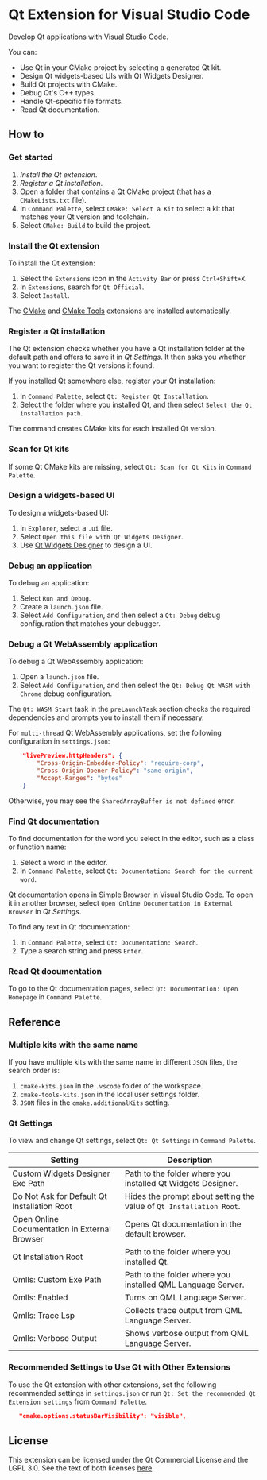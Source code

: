 # Qt Extension for Visual Studio Code

Develop Qt applications with Visual Studio Code.

You can:

- Use Qt in your CMake project by selecting a generated Qt kit.
- Design Qt widgets-based UIs with Qt Widgets Designer.
- Build Qt projects with CMake.
- Debug Qt's C++ types.
- Handle Qt-specific file formats.
- Read Qt documentation.

## How to

### Get started

1. _Install the Qt extension_.
1. _Register a Qt installation_.
1. Open a folder that contains a Qt CMake project (that has a `CMakeLists.txt`
   file).
1. In `Command Palette`, select `CMake: Select a Kit` to select a kit that
   matches your Qt version and toolchain.
1. Select `CMake: Build` to build the project.

### Install the Qt extension

To install the Qt extension:

1. Select the `Extensions` icon in the `Activity Bar` or press `Ctrl+Shift+X`.
1. In `Extensions`, search for `Qt Official`.
1. Select `Install`.

The [CMake](https://github.com/twxs/vs.language.cmake) and
[CMake Tools](https://github.com/microsoft/vscode-cmake-tools)
extensions are installed automatically.

### Register a Qt installation

The Qt extension checks whether you have a Qt installation folder at the default
path and offers to save it in _Qt Settings_. It then asks you whether you want to
register the Qt versions it found.

If you installed Qt somewhere else, register your Qt installation:

1. In `Command Palette`, select `Qt: Register Qt Installation`.
1. Select the folder where you installed Qt, and then select
   `Select the Qt installation path`.

The command creates CMake kits for each installed Qt version.

### Scan for Qt kits

If some Qt CMake kits are missing, select `Qt: Scan for Qt Kits` in
`Command Palette`.

### Design a widgets-based UI

To design a widgets-based UI:

1. In `Explorer`, select a `.ui` file.
1. Select `Open this file with Qt Widgets Designer`.
1. Use [Qt Widgets Designer](https://doc.qt.io/qt-6/qtdesigner-manual.html)
   to design a UI.

### Debug an application

To debug an application:

1. Select `Run and Debug`.
1. Create a `launch.json` file.
1. Select `Add Configuration`, and then select a `Qt: Debug` debug
   configuration that matches your debugger.

### Debug a Qt WebAssembly application

To debug a Qt WebAssembly application:

1. Open a `launch.json` file.
1. Select `Add Configuration`, and then select the
   `Qt: Debug Qt WASM with Chrome` debug configuration.

The `Qt: WASM Start` task in the `preLaunchTask` section checks the required
dependencies and prompts you to install them if necessary.

For `multi-thread` Qt WebAssembly applications, set the following
configuration in `settings.json`:

```json
    "livePreview.httpHeaders": {
        "Cross-Origin-Embedder-Policy": "require-corp",
        "Cross-Origin-Opener-Policy": "same-origin",
        "Accept-Ranges": "bytes"
    }
```

Otherwise, you may see the `SharedArrayBuffer is not defined` error.

### Find Qt documentation

To find documentation for the word you select in the editor, such as a class or
function name:

1. Select a word in the editor.
1. In `Command Palette`, select `Qt: Documentation: Search for the current word`.

Qt documentation opens in Simple Browser in Visual Studio Code. To open it
in another browser, select `Open Online Documentation in External Browser` in
_Qt Settings_.

To find any text in Qt documentation:

1. In `Command Palette`, select `Qt: Documentation: Search`.
1. Type a search string and press `Enter`.

### Read Qt documentation

To go to the Qt documentation pages, select `Qt: Documentation: Open Homepage`
in `Command Palette`.

## Reference

### Multiple kits with the same name

If you have multiple kits with the same name in different `JSON` files, the
search order is:

1. `cmake-kits.json` in the `.vscode` folder of the workspace.
1. `cmake-tools-kits.json` in the local user settings folder.
1. `JSON` files in the `cmake.additionalKits` setting.

### Qt Settings

To view and change Qt settings, select `Qt: Qt Settings` in `Command Palette`.

Setting | Description
------- | -----------
Custom Widgets Designer Exe Path | Path to the folder where you installed Qt Widgets Designer.
Do Not Ask for Default Qt Installation Root | Hides the prompt about setting the value of `Qt Installation Root`.
Open Online Documentation in External Browser | Opens Qt documentation in the default browser.
Qt Installation Root | Path to the folder where you installed Qt.
Qmlls: Custom Exe Path | Path to the folder where you installed QML Language Server.
Qmlls: Enabled | Turns on QML Language Server.
Qmlls: Trace Lsp | Collects trace output from QML Language Server.
Qmlls: Verbose Output | Shows verbose output from QML Language Server.

### Recommended Settings to Use Qt with Other Extensions

To use the Qt extension with other extensions, set the following recommended
settings in `settings.json` or run `Qt: Set the recommended Qt Extension settings`
from `Command Palette`.

```json
   "cmake.options.statusBarVisibility": "visible",
```

## License

This extension can be licensed under the Qt Commercial License and the
LGPL 3.0. See the text of both licenses [here](LICENSE).
